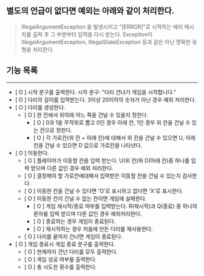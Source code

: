 ## 별도의 언급이 없다면 예외는 아래와 같이 처리한다.
> IllegalArgumentException 을 발생시키고 "[ERROR]"로 시작하는 에러 메시지를 
> 출력 후 그 부분부터 입력을 다시 받는다.
> Exception이 IllegalArgumentException, IllegalStateException 등과 같은 아닌 명확한 유형을 처리한다.

## 기능 목록
<hr/>

- [ O ] 시작 문구를 출력한다. 시작 문구: "다리 건너기 게임을 시작합니다."
- [ O ] 다리의 길이를 입력받는다. 3이상 20이하의 숫자가 아닌 경우 예외 처리한다.
- [ O ] 다리를 생성한다.
  - [ O ] 한 칸에서 위아래 어느 쪽을 건널 수 있을지 정한다.
    - [ O ] 0과 1을 무작위로 뽑고 0인 경우 아래 칸, 1인 경우 위 칸을 건널 수 있는 칸으로 정한다.
    - [ O ] 각 가로칸(위 칸 + 아래 칸)에 대해서 위 칸을 건널 수 있으면 U, 아래 칸을 건널 수 있으면 D 값으로 가로칸을 나타낸다.
- [ O ] 이동한다.
  - [ O ] 플레이어가 이동할 칸을 입력 받는다. U(위 칸)와 D(아래 칸)중 하나를 입력 받으며 다른 값인 경우 예외 처리한다.
  - [ O ] 결정해야 할 가로칸에대해서 입력받은 이동할 칸을 건널 수 있는지 검사한다.
  - [ O ] 이동한 칸을 건널 수 있다면 'O'로 표시하고 없다면 'X'로 표시한다.
  - [ O ] 이동한 칸이 건널 수 없는 칸이면 게임에 실패한다.
    - [ O ] 게임 재시작/종료 여부를 입력받는다. R(재시작)과 Q(종료) 중 하나의 문자를 입력 받으며 다른 값인 경우 예외처리한다.
    - [ O ] 종료하는 경우 게임이 종료된다.
    - [ O ] 재시작하는 경우 처음에 만든 다리를 재사용한다.
  - [ O ] 다리를 끝까지 건너면 게임이 종료된다.
- [ O ] 게임 종료시 게임 종료 문구를 출력한다.
  - [ O ] 현재까지 건넌 다리를 모두 출력한다.
  - [ O ] 게임 성공 여부를 출력한다.
  - [ O ] 총 시도한 횟수를 출력한다.